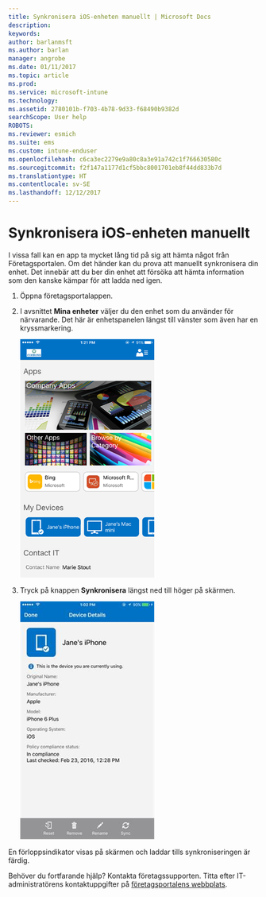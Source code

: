 ```yaml
---
title: Synkronisera iOS-enheten manuellt | Microsoft Docs
description: 
keywords: 
author: barlanmsft
ms.author: barlan
manager: angrobe
ms.date: 01/11/2017
ms.topic: article
ms.prod: 
ms.service: microsoft-intune
ms.technology: 
ms.assetid: 2780101b-f703-4b78-9d33-f68490b9382d
searchScope: User help
ROBOTS: 
ms.reviewer: esmich
ms.suite: ems
ms.custom: intune-enduser
ms.openlocfilehash: c6ca3ec2279e9a80c8a3e91a742c1f766630580c
ms.sourcegitcommit: f2f147a1177d1cf5bbc8001701eb8f44dd833b7d
ms.translationtype: HT
ms.contentlocale: sv-SE
ms.lasthandoff: 12/12/2017
---
```

# <a name="sync-your-ios-device-manually"></a>Synkronisera iOS-enheten manuellt

I vissa fall kan en app ta mycket lång tid på sig att hämta något från Företagsportalen. Om det händer kan du prova att manuellt synkronisera din enhet. Det innebär att du ber din enhet att försöka att hämta information som den kanske kämpar för att ladda ned igen.

1. Öppna företagsportalappen.

2. I avsnittet **Mina enheter** väljer du den enhet som du använder för närvarande. Det här är enhetspanelen längst till vänster som även har en kryssmarkering.

    ![Enhetens skärm med avsnittet Mina enheter](./media/ios-sync-1-comp-portal-apps.png)

3. Tryck på knappen **Synkronisera** längst ned till höger på skärmen.

    ![Enhetsinformation och knappen för att synkronisera](./media/ios-sync-2-sync-button.png)

En förloppsindikator visas på skärmen och laddar tills synkroniseringen är färdig.

Behöver du fortfarande hjälp? Kontakta företagssupporten. Titta efter IT-administratörens kontaktuppgifter på [företagsportalens webbplats](https://portal.manage.microsoft.com#HelpDeskDialog).
